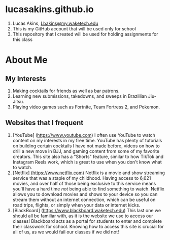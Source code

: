# lucasakins.github.io
1. Lucas Akins, Lbakins@my.waketech.edu
2. This is my GitHub account that will be used only for school
3. This repository that I created will be used for holding assignments for this class

# About Me
## My Interests
1. Making cocktails for friends as well as bar patrons.
2. Learning new submissions, takedowns, and sweeps in Brazillian Jiu-Jitsu.
3. Playing video games such as Fortnite, Team Fortress 2, and Pokemon. 
## Websites that I frequent
1. [YouTube] (https://www.youtube.com)
	I often use YouTube to watch content on my interests in my free time. YouTube has plenty of tutorials on building certain cocktails I have not made before, videos on how to drill a new move in BJJ, and gaming content from some of my favorite creators. This site also has a "Shorts" feature, similar to how TikTok and Instagram Reels work, which is great to use when you don't know what to watch. 
2. [Netflix] (https://www.netflix.com)
	Netflix is a movie and show streaming service that was a staple of my childhood. Having access to 6,621 movies, and over half of those being exclusive to this service means you'll have a hard time _not_ being able to find something to watch. Netflix allows you to download movies and shows to your device so you can stream them without an internet connection, which can be useful on road trips, flights, or simply when your data or internet kicks.
3. [BlackBoard] (https://www.blackboard.waketech.edu)
	This last one we should all be familiar with, as it is the website we use to access our classes! Blackboard acts as a portal for students to enter and complete their classwork for school. Knowing how to access this site is crucial for all of us, as we would fail our classes if we did not!